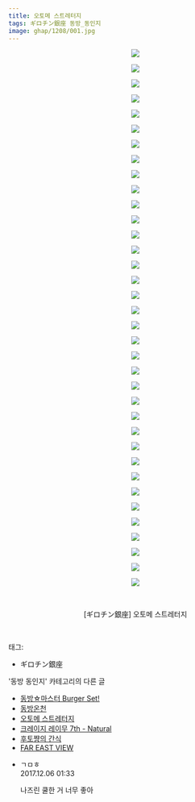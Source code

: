 ```yaml
---
title: 오토메 스트레터지
tags: ギロチン銀座 동방_동인지
image: ghap/1208/001.jpg
---
```

<div class="article">
<p style="text-align: center; clear: none; float: none;"><img src="{{ site.nasurl }}/ghap/1208/001.jpg"/></p>
<p style="text-align: center; clear: none; float: none;"><img src="{{ site.nasurl }}/ghap/1208/002.jpg"/></p>
<p style="text-align: center; clear: none; float: none;"><img src="{{ site.nasurl }}/ghap/1208/003.jpg"/></p>
<p style="text-align: center; clear: none; float: none;"><img src="{{ site.nasurl }}/ghap/1208/004.jpg"/></p>
<p style="text-align: center; clear: none; float: none;"><img src="{{ site.nasurl }}/ghap/1208/005.jpg"/></p>
<p style="text-align: center; clear: none; float: none;"><img src="{{ site.nasurl }}/ghap/1208/006.jpg"/></p>
<p style="text-align: center; clear: none; float: none;"><img src="{{ site.nasurl }}/ghap/1208/007.jpg"/></p>
<p style="text-align: center; clear: none; float: none;"><img src="{{ site.nasurl }}/ghap/1208/008.jpg"/></p>
<p style="text-align: center; clear: none; float: none;"><img src="{{ site.nasurl }}/ghap/1208/009.jpg"/></p>
<p style="text-align: center; clear: none; float: none;"><img src="{{ site.nasurl }}/ghap/1208/010.jpg"/></p>
<p style="text-align: center; clear: none; float: none;"><img src="{{ site.nasurl }}/ghap/1208/011.jpg"/></p>
<p style="text-align: center; clear: none; float: none;"><img src="{{ site.nasurl }}/ghap/1208/012.jpg"/></p>
<p style="text-align: center; clear: none; float: none;"><img src="{{ site.nasurl }}/ghap/1208/013.jpg"/></p>
<p style="text-align: center; clear: none; float: none;"><img src="{{ site.nasurl }}/ghap/1208/014.jpg"/></p>
<p style="text-align: center; clear: none; float: none;"><img src="{{ site.nasurl }}/ghap/1208/015.jpg"/></p>
<p style="text-align: center; clear: none; float: none;"><img src="{{ site.nasurl }}/ghap/1208/016.jpg"/></p>
<p style="text-align: center; clear: none; float: none;"><img src="{{ site.nasurl }}/ghap/1208/017.jpg"/></p>
<p style="text-align: center; clear: none; float: none;"><img src="{{ site.nasurl }}/ghap/1208/018.jpg"/></p>
<p style="text-align: center; clear: none; float: none;"><img src="{{ site.nasurl }}/ghap/1208/019.jpg"/></p>
<p style="text-align: center; clear: none; float: none;"><img src="{{ site.nasurl }}/ghap/1208/020.jpg"/></p>
<p style="text-align: center; clear: none; float: none;"><img src="{{ site.nasurl }}/ghap/1208/021.jpg"/></p>
<p style="text-align: center; clear: none; float: none;"><img src="{{ site.nasurl }}/ghap/1208/022.jpg"/></p>
<p style="text-align: center; clear: none; float: none;"><img src="{{ site.nasurl }}/ghap/1208/023.jpg"/></p>
<p style="text-align: center; clear: none; float: none;"><img src="{{ site.nasurl }}/ghap/1208/024.jpg"/></p>
<p style="text-align: center; clear: none; float: none;"><img src="{{ site.nasurl }}/ghap/1208/025.jpg"/></p>
<p style="text-align: center; clear: none; float: none;"><img src="{{ site.nasurl }}/ghap/1208/026.jpg"/></p>
<p style="text-align: center; clear: none; float: none;"><img src="{{ site.nasurl }}/ghap/1208/027.jpg"/></p>
<p style="text-align: center; clear: none; float: none;"><img src="{{ site.nasurl }}/ghap/1208/028.jpg"/></p>
<p style="text-align: center; clear: none; float: none;"><img src="{{ site.nasurl }}/ghap/1208/029.jpg"/></p>
<p style="text-align: center; clear: none; float: none;"><img src="{{ site.nasurl }}/ghap/1208/030.jpg"/></p>
<p style="text-align: center; clear: none; float: none;"><img src="{{ site.nasurl }}/ghap/1208/031.jpg"/></p>
<p style="text-align: center; clear: none; float: none;"><img src="{{ site.nasurl }}/ghap/1208/032.jpg"/></p>
<p style="text-align: center; clear: none; float: none;"><img src="{{ site.nasurl }}/ghap/1208/033.jpg"/></p>
<p style="text-align: center; clear: none; float: none;"><img src="{{ site.nasurl }}/ghap/1208/034.jpg"/></p>
<p style="text-align: center; clear: none; float: none;"><img src="{{ site.nasurl }}/ghap/1208/035.jpg"/></p>
<p style="text-align: center; clear: none; float: none;"><img src="{{ site.nasurl }}/ghap/1208/036.jpg"/></p>
<p style="text-align: center; clear: none; float: none;"><br/></p>
<p style="text-align: center; clear: none; float: none;">[ギロチン銀座] 오토메 스트레터지</p>
<p><br/></p>
</div><div class="tagTrail">
<p>태그: </p>
<ul>
<li>ギロチン銀座</li>
</ul>
</div><div class="another">
<p>'동방 동인지' 카테고리의 다른 글</p>
<ul>
<li><a href="/2016-07-29-ghap_1210">동방☆마스터 Burger Set!</a></li>
<li><a href="/2016-07-29-ghap_1209">동방온천</a></li>
<li><a href="/2016-07-29-ghap_1208">오토메 스트레터지</a></li>
<li><a href="/2016-07-29-ghap_1207">크레이지 레이무 7th - Natural</a></li>
<li><a href="/2016-07-29-ghap_1206">후토쨩의 간식</a></li>
<li><a href="/2016-07-29-ghap_1203">FAR EAST VIEW</a></li>
</ul>
</div><div class="cb_module cb_fluid">
<div class="cb_wrt cb_profile">
<div class="comment">
<ul>
<li class="cb_thumb_off" id="comment15145708">
<div class="cb_comment_area">
<div class="cb_info_area">
<div class="cb_section">
<span class="cb_nick_name">ㄱㅁㅎ</span>
</div>
<div class="cb_section">
<span class="cb_date">2017.12.06 01:33 </span>
</div>
</div>
<div class="cb_dsc_comment">
<p class="cb_dsc">
											나즈린 쿨한 거 너무 좋아
										</p>
</div>
</div></li>
</ul>
</div>
</div><!-- commentList close -->
</div>